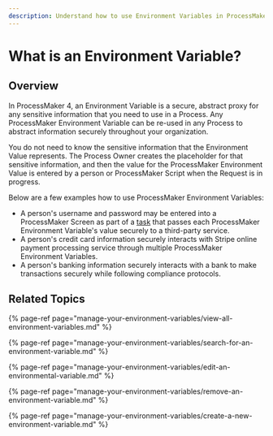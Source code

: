 ```yaml
---
description: Understand how to use Environment Variables in ProcessMaker 4.
---
```


# What is an Environment Variable?

## Overview

In ProcessMaker 4, an Environment Variable is a secure, abstract proxy for any sensitive information that you need to use in a Process. Any ProcessMaker Environment Variable can be re-used in any Process to abstract information securely throughout your organization.

You do not need to know the sensitive information that the Environment Value represents. The Process Owner creates the placeholder for that sensitive information, and then the value for the ProcessMaker Environment Value is entered by a person or ProcessMaker Script when the Request is in progress.

Below are a few examples how to use ProcessMaker Environment Variables:

* A person's username and password may be entered into a ProcessMaker Screen as part of a [task](../../using-processmaker/task-management/what-is-a-task.md) that passes each ProcessMaker Environment Variable's value securely to a third-party service.
* A person's credit card information securely interacts with Stripe online payment processing service through multiple ProcessMaker Environment Variables.
* A person's banking information securely interacts with a bank to make transactions securely while following compliance protocols.

## Related Topics

{% page-ref page="manage-your-environment-variables/view-all-environment-variables.md" %}

{% page-ref page="manage-your-environment-variables/search-for-an-environment-variable.md" %}

{% page-ref page="manage-your-environment-variables/edit-an-environmental-variable.md" %}

{% page-ref page="manage-your-environment-variables/remove-an-environment-variable.md" %}

{% page-ref page="manage-your-environment-variables/create-a-new-environment-variable.md" %}

